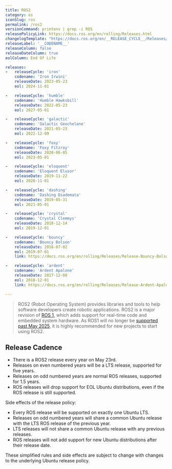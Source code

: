 ```yaml
---
title: ROS2
category: os
iconSlug: ros
permalink: /ros2
versionCommand: printenv | grep -i ROS
releasePolicyLink: https://docs.ros.org/en/rolling/Releases.html
changelogTemplate: "https://docs.ros.org/en/__RELEASE_CYCLE__/Releases/Release-{{'__CODENAME__'|replace:' ','-'}}.html"
releaseLabel: '__CODENAME__'
releaseColumn: false
releaseDateColumn: true
eolColumn: End Of Life

releases:
-   releaseCycle: 'iron'
    codename: 'Iron Irwini'
    releaseDate: 2023-05-23
    eol: 2024-11-01

-   releaseCycle: 'humble'
    codename: 'Humble Hawksbill'
    releaseDate: 2022-05-23
    eol: 2027-05-01

-   releaseCycle: 'galactic'
    codename: 'Galactic Geochelone'
    releaseDate: 2021-05-23
    eol: 2022-12-09

-   releaseCycle: 'foxy'
    codename: 'Foxy Fitzroy'
    releaseDate: 2020-06-05
    eol: 2023-05-01

-   releaseCycle: 'eloquent'
    codename: 'Eloquent Elusor'
    releaseDate: 2019-11-22
    eol: 2020-11-01

-   releaseCycle: 'dashing'
    codename: 'Dashing Diademata'
    releaseDate: 2019-05-31
    eol: 2021-05-01

-   releaseCycle: 'crystal'
    codename: 'Crystal Clemmys'
    releaseDate: 2018-12-14
    eol: 2019-12-01

-   releaseCycle: 'bouncy'
    codename: 'Bouncy Bolson'
    releaseDate: 2018-07-02
    eol: 2019-07-01
    link: https://docs.ros.org/en/rolling/Releases/Release-Bouncy-Bolson.html

-   releaseCycle: 'ardent'
    codename: 'Ardent Apalone'
    releaseDate: 2017-12-08
    eol: 2018-12-01
    link: https://docs.ros.org/en/rolling/Releases/Release-Ardent-Apalone.html

---
```


> ROS2 (Robot Operating System) provides libraries and tools to help software developers create
> robotic applications. ROS2 is a major revision of [ROS 1](https://wiki.ros.org/), which adds
> support for real-time code and embedded system hardware. As ROS1 will no longer be [supported past
> May 2025](/ros), it is highly recommended for new projects to start using ROS2.

## Release Cadence

- There is a ROS2 release every year on May 23rd.
- Releases on even numbered years will be a LTS release, supported for five years.
- Releases on odd numbered years are normal ROS releases, supported for 1.5 years.
- ROS releases will drop support for EOL Ubuntu distributions, even if the ROS release is still supported.

Side effects of the release policy:

- Every ROS release will be supported on exactly one Ubuntu LTS.
- Releases on odd numbered years will share a common Ubuntu release with the LTS ROS release of the previous year.
- LTS releases will not share a common Ubuntu release with any previous releases.
- ROS releases will not add support for new Ubuntu distributions after their release date.

These simplified rules and side effects are subject to change with changes to the underlying Ubuntu
release policy.
